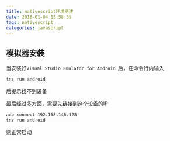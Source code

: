 ```yaml
---
title: nativescript环境搭建
date: 2018-01-04 15:58:35
tags: nativescript
categories: javascript
---
```


## 模拟器安装

当安装好`Visual Studio Emulator for Android `后，在命令行内输入

```bash
tns run android
```

后提示找不到设备

最后经过多方面，需要先链接到这个设备的IP

```bash
adb connect 192.168.146.128
tns run android
```

则正常启动